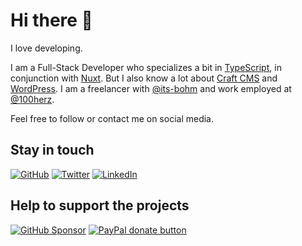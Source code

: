 # Hi there 👋

I love developing.

I am a Full-Stack Developer who specializes a bit in [TypeScript](https://github.com/microsoft/TypeScript), in conjunction with [Nuxt](https://github.com/nuxt/nuxt.js). But I also know a lot about [Craft CMS](https://github.com/craftcms/cms) and [WordPress](https://github.com/WordPress/WordPress). I am a freelancer with [@its-bohm](https://github.com/its-boehm) and work employed at [@100herz](https://github.com/100herz).

Feel free to follow or contact me on social media.

## Stay in touch

[![GitHub](https://img.shields.io/badge/GitHub--_.svg?style=for-the-badge&color=333&logo=github)](https://github.com/mheob)
[![Twitter](https://img.shields.io/badge/Twitter--_.svg?style=for-the-badge&color=1da1f2&logo=twitter)](https://twitter.com/mheob_a)
[![LinkedIn](https://img.shields.io/badge/LinkedIn--_.svg?style=for-the-badge&color=0077b5&logo=linkedin)](https://www.linkedin.com/in/itsb)

## Help to support the projects

[![GitHub Sponsor](https://img.shields.io/badge/Sponsors--_.svg?style=for-the-badge&color=333&logo=github)](https://github.com/sponsors/mheob)
[![PayPal donate button](https://img.shields.io/badge/Paypal-Donate-_.svg?style=for-the-badge&color=003087&logo=paypal)](https://www.paypal.com/cgi-bin/webscr?cmd=_s-xclick&hosted_button_id=H6AM3N8GGMTQS&source=url)
